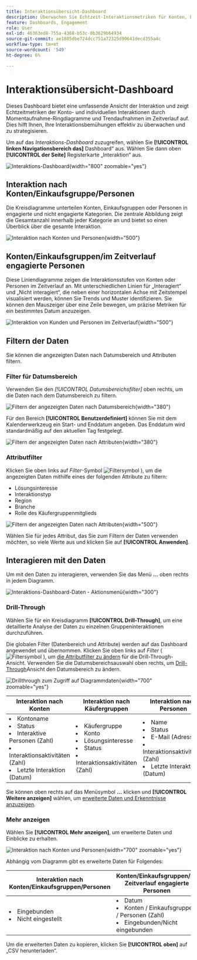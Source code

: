 ```yaml
---
title: Interaktionsübersicht-Dashboard
description: Überwachen Sie Echtzeit-Interaktionsmetriken für Konten, Einkaufsgruppen und Personen mit interaktiven Diagrammen und Trendanalysen in Journey Optimizer B2B edition.
feature: Dashboards, Engagement
role: User
exl-id: 46363ed8-755a-4368-b53c-0b3629b64934
source-git-commit: ae1885dbe724dcc751a72325d90641decd355a4c
workflow-type: tm+mt
source-wordcount: '549'
ht-degree: 6%

---
```


# Interaktionsübersicht-Dashboard

Dieses Dashboard bietet eine umfassende Ansicht der Interaktion und zeigt Echtzeitmetriken der Konto- und individuellen Interaktionen durch Momentaufnahme-Ringdiagramme und Trendaufnahmen im Zeitverlauf auf. Dies hilft Ihnen, Ihre Interaktionsbemühungen effektiv zu überwachen und zu strategisieren.

Um auf das _Interaktions-Dashboard_ zuzugreifen, wählen Sie **[!UICONTROL linken Navigationsbereich das]** Dashboard“ aus. Wählen Sie dann oben **[!UICONTROL der Seite]** Registerkarte „Interaktion“ aus.

<!-- To generate a shareable PDF of your current view, click **[!UICONTROL Export]** at the top-right corner of the page. To engage with the data, use the action menu in the top-right corner. -->

![Interaktions-Dashboard](./assets/engagement-dashboard.png){width="800" zoomable="yes"}

## Interaktion nach Konten/Einkaufsgruppe/Personen

Die Kreisdiagramme unterteilen Konten, Einkaufsgruppen oder Personen in engagierte und nicht engagierte Kategorien. Die zentrale Abbildung zeigt die Gesamtanzahl innerhalb jeder Kategorie an und bietet so einen Überblick über die gesamte Interaktion.

![Interaktion nach Konten und Personen](assets/engagement-accounts.png){width="500"}

## Konten/Einkaufsgruppen/im Zeitverlauf engagierte Personen

Diese Liniendiagramme zeigen die Interaktionsstufen von Konten oder Personen im Zeitverlauf an. Mit unterschiedlichen Linien für „Interagiert“ und „Nicht interagiert“, die neben einer horizontalen Achse mit Zeitstempel visualisiert werden, können Sie Trends und Muster identifizieren. Sie können den Mauszeiger über eine Zeile bewegen, um präzise Metriken für ein bestimmtes Datum anzuzeigen.

![Interaktion von Kunden und Personen im Zeitverlauf](assets/engagement-accounts-over-time.png){width="500"}

## Filtern der Daten

Sie können die angezeigten Daten nach Datumsbereich und Attributen filtern.

### Filter für Datumsbereich

Verwenden Sie den _[!UICONTROL Datumsbereichsfilter]_ oben rechts, um die Daten nach dem Datumsbereich zu filtern.

![Filtern der angezeigten Daten nach Datumsbereich](./assets/engagement-date-filter.png){width="380"}

Für den Bereich **[!UICONTROL Benutzerdefiniert]** können Sie mit dem Kalenderwerkzeug ein Start- und Enddatum angeben. Das Enddatum wird standardmäßig auf den aktuellen Tag festgelegt.

![Filtern der angezeigten Daten nach Attributen](./assets/engagement-date-filter-custom.png){width="380"}

### Attributfilter

Klicken Sie oben links auf _Filter_-Symbol ![Filtersymbol](../assets/do-not-localize/icon-filter.svg) ), um die angezeigten Daten mithilfe eines der folgenden Attribute zu filtern:

* Lösungsinteresse
* Interaktionstyp
* Region
* Branche
* Rolle des Käufergruppenmitglieds

![Filtern der angezeigten Daten nach Attributen](./assets/engagement-dashboard-filters.png){width="500"}

Wählen Sie für jedes Attribut, das Sie zum Filtern der Daten verwenden möchten, so viele Werte aus und klicken Sie auf **[!UICONTROL Anwenden]**.

## Interagieren mit den Daten

Um mit den Daten zu interagieren, verwenden Sie das Menü **…** oben rechts in jedem Diagramm.

![Interaktions-Dashboard-Daten - Aktionsmenü](assets/engagement-action-menu.png){width="300"}

### Drill-Through

Wählen Sie für ein Kreisdiagramm **[!UICONTROL Drill-Through]**, um eine detaillierte Analyse der Daten zu einzelnen Gruppeninteraktionen durchzuführen.

Die globalen Filter (Datenbereich und Attribute) werden auf das Dashboard angewendet und übernommen. Klicken Sie oben links auf _Filter_ ( ![Filtersymbol](../assets/do-not-localize/icon-filter.svg) ), um [die Attributfilter zu ändern](#filter-the-data) für die Drill-Through-Ansicht. Verwenden Sie die Datumsbereichsauswahl oben rechts, um [ Drill-Through](#date-range-filter)Ansicht den Datumsbereich zu ändern.

![Drillthrough zum Zugriff auf Diagrammdaten](./assets/engagement-buying-groups-drill-through.png){width="700" zoomable="yes"}

| Interaktion nach Konten | Interaktion nach Käufergruppen | Interaktion nach Personen |
| ---------------------- | --------------------------- | -------------------- |
| <li>Kontoname <li>Status <li>Interaktive Personen (Zahl)<li>Interaktionsaktivitäten (Zahl) <li>Letzte Interaktion (Datum) | <li>Käufergruppe <li>Konto <li>Lösungsinteresse <li>Status <li>Interaktionsaktivitäten (Zahl) | <li>Name <li>Status <li>E-Mail (Adresse) <li>Interaktionsaktivitäten (Zahl) <li>Letzte Interaktion (Datum) |

Sie können oben rechts auf das Menüsymbol **…** klicken und **[!UICONTROL Weitere anzeigen]** wählen, um [erweiterte Daten und Erkenntnisse anzuzeigen](#view-more).

### Mehr anzeigen

Wählen Sie **[!UICONTROL Mehr anzeigen]**, um erweiterte Daten und Einblicke zu erhalten.

![Interaktion nach Konten und Personen](./assets/engagement-buying-groups-time-view-more.png){width="700" zoomable="yes"}

Abhängig vom Diagramm gibt es erweiterte Daten für Folgendes:

| Interaktion nach Konten/Einkaufsgruppen/Personen | Konten/Einkaufsgruppen/im Zeitverlauf engagierte Personen |
| ----------------------------------------------- | -------------------------------------------------- | 
| <li>Eingebunden <li>Nicht eingestellt | <li>Datum <li>Konten / Einkaufsgruppen / Personen (Zahl) <li>Eingebunden/Nicht eingebunden |

Um die erweiterten Daten zu kopieren, klicken Sie **[!UICONTROL oben]** auf „CSV herunterladen“.
